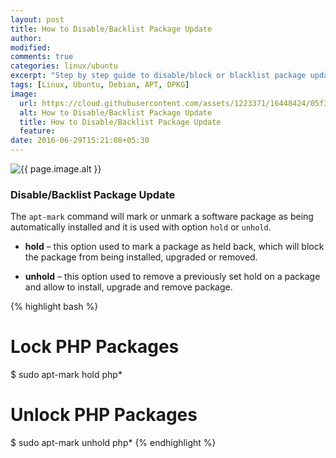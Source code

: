 ```yaml
---
layout: post
title: How to Disable/Backlist Package Update
author:
modified:
comments: true
categories: linux/ubuntu
excerpt: "Step by step guide to disable/block or blacklist package updates using APT"
tags: [Linux, Ubuntu, Debian, APT, DPKG]
image:
  url: https://cloud.githubusercontent.com/assets/1223371/16448424/05f35b6c-3e0f-11e6-93aa-9ab02b8bc650.png
  alt: How to Disable/Backlist Package Update
  title: How to Disable/Backlist Package Update
  feature:
date: 2016-06-29T15:21:08+05:30
---
```


<img src="{{ page.image.url }}" alt="{{ page.image.alt }}" title="{{ page.image.title }}">

### Disable/Backlist Package Update

The `apt-mark` command will mark or unmark a software package as being automatically installed and it is used with option `hold` or `unhold`.

* **hold** – this option used to mark a package as held back, which will block the package from being installed, upgraded or removed.

* **unhold** – this option used to remove a previously set hold on a package and allow to install, upgrade and remove package.

{% highlight bash %}
# Lock PHP Packages
$ sudo apt-mark hold php*

# Unlock PHP Packages
$ sudo apt-mark unhold php*
{% endhighlight %}
